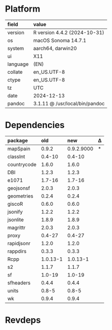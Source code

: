 # Platform

|field    |value                          |
|:--------|:------------------------------|
|version  |R version 4.4.2 (2024-10-31)   |
|os       |macOS Sonoma 14.7.1            |
|system   |aarch64, darwin20              |
|ui       |X11                            |
|language |(EN)                           |
|collate  |en_US.UTF-8                    |
|ctype    |en_US.UTF-8                    |
|tz       |UTC                            |
|date     |2024-12-13                     |
|pandoc   |3.1.11 @ /usr/local/bin/pandoc |

# Dependencies

|package     |old      |new        |Δ  |
|:-----------|:--------|:----------|:--|
|mapSpain    |0.9.2    |0.9.2.9000 |*  |
|classInt    |0.4-10   |0.4-10     |   |
|countrycode |1.6.0    |1.6.0      |   |
|DBI         |1.2.3    |1.2.3      |   |
|e1071       |1.7-16   |1.7-16     |   |
|geojsonsf   |2.0.3    |2.0.3      |   |
|geometries  |0.2.4    |0.2.4      |   |
|giscoR      |0.6.0    |0.6.0      |   |
|jsonify     |1.2.2    |1.2.2      |   |
|jsonlite    |1.8.9    |1.8.9      |   |
|magrittr    |2.0.3    |2.0.3      |   |
|proxy       |0.4-27   |0.4-27     |   |
|rapidjsonr  |1.2.0    |1.2.0      |   |
|rappdirs    |0.3.3    |0.3.3      |   |
|Rcpp        |1.0.13-1 |1.0.13-1   |   |
|s2          |1.1.7    |1.1.7      |   |
|sf          |1.0-19   |1.0-19     |   |
|sfheaders   |0.4.4    |0.4.4      |   |
|units       |0.8-5    |0.8-5      |   |
|wk          |0.9.4    |0.9.4      |   |

# Revdeps


